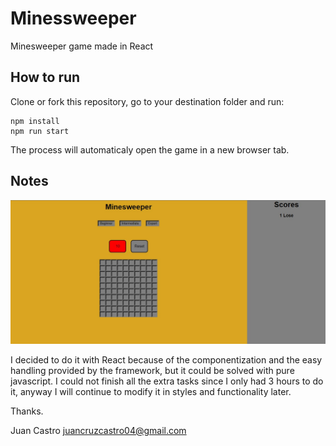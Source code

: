 # Minessweeper

Minesweeper game made in React

## How to run

Clone or fork this repository, go to your destination folder and run:

```
npm install
npm run start
```

The process will automaticaly open the game in a new browser tab.


## Notes 

![Preview](./src/utils/app.jpeg)


I decided to do it with React because of the componentization and the easy handling provided by the framework, but it could be solved with pure javascript.
I could not finish all the extra tasks since I only had 3 hours to do it, anyway I will continue to modify it in styles and functionality later.

Thanks.

Juan Castro <juancruzcastro04@gmail.com>
